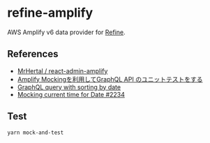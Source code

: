 # refine-amplify
AWS Amplify v6 data provider for [Refine](https://refine.dev/).

## References
 - [MrHertal / react-admin-amplify](https://github.com/MrHertal/react-admin-amplify)
 - [Amplify Mockingを利用してGraphQL API のユニットテストをする](https://qiita.com/nagym/items/58b7847d171b57f0019f)
 - [GraphQL query with sorting by date](https://docs.amplify.aws/javascript/build-a-backend/graphqlapi/best-practice/query-with-sorting/#overview)
 - [Mocking current time for Date #2234](https://github.com/jestjs/jest/issues/2234)

## Test
```shell
yarn mock-and-test
```
